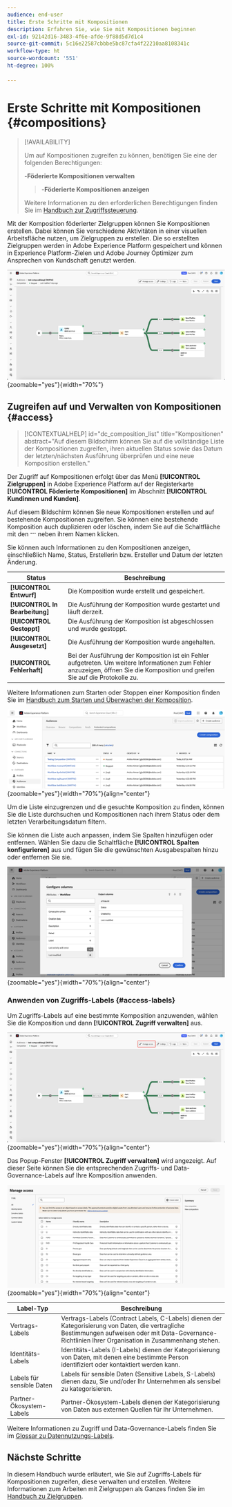 ```yaml
---
audience: end-user
title: Erste Schritte mit Kompositionen
description: Erfahren Sie, wie Sie mit Kompositionen beginnen
exl-id: 92142d16-3483-4f6e-afde-9f88d5d7d1c4
source-git-commit: 5c16e22587cbbbe5bc87cfa4f22210aa8108341c
workflow-type: ht
source-wordcount: '551'
ht-degree: 100%

---
```


# Erste Schritte mit Kompositionen {#compositions}

>[!AVAILABILITY]
>
>Um auf Kompositionen zugreifen zu können, benötigen Sie eine der folgenden Berechtigungen:
>
>-**Föderierte Kompositionen verwalten**
>>-**Föderierte Kompositionen anzeigen**
>
>Weitere Informationen zu den erforderlichen Berechtigungen finden Sie im [Handbuch zur Zugriffssteuerung](/help/governance-privacy-security/access-control.md).

Mit der Komposition föderierter Zielgruppen können Sie Kompositionen erstellen. Dabei können Sie verschiedene Aktivitäten in einer visuellen Arbeitsfläche nutzen, um Zielgruppen zu erstellen. Die so erstellten Zielgruppen werden in Adobe Experience Platform gespeichert und können in Experience Platform-Zielen und Adobe Journey Optimizer zum Ansprechen von Kundschaft genutzt werden. 

![In der Komposition föderierter Zielgruppen wird ein beispielhafter Kompositions-Workflow angezeigt.](assets/gs-compositions/composition-example.png){zoomable="yes"}{width="70%"}

## Zugreifen auf und Verwalten von Kompositionen {#access}

>[!CONTEXTUALHELP]
>id="dc_composition_list"
>title="Kompositionen"
>abstract="Auf diesem Bildschirm können Sie auf die vollständige Liste der Kompositionen zugreifen, ihren aktuellen Status sowie das Datum der letzten/nächsten Ausführung überprüfen und eine neue Komposition erstellen."

Der Zugriff auf Kompositionen erfolgt über das Menü **[!UICONTROL Zielgruppen]** in Adobe Experience Platform auf der Registerkarte **[!UICONTROL Föderierte Kompositionen]** im Abschnitt **[!UICONTROL Kundinnen und Kunden]**.

Auf diesem Bildschirm können Sie neue Kompositionen erstellen und auf bestehende Kompositionen zugreifen. Sie können eine bestehende Komposition auch duplizieren oder löschen, indem Sie auf die Schaltfläche mit den ![Auslassungspunkten](/help/assets/icons/more.png) neben ihrem Namen klicken.

Sie können auch Informationen zu den Kompositionen anzeigen, einschließlich Name, Status, Erstellerin bzw. Ersteller und Datum der letzten Änderung.

| Status | Beschreibung |
| ------ | ----------- |
| **[!UICONTROL Entwurf]** | Die Komposition wurde erstellt und gespeichert. |
| **[!UICONTROL In Bearbeitung]** | Die Ausführung der Komposition wurde gestartet und läuft derzeit. |
| **[!UICONTROL Gestoppt]** | Die Ausführung der Komposition ist abgeschlossen und wurde gestoppt. |
| **[!UICONTROL Ausgesetzt]** | Die Ausführung der Komposition wurde angehalten. |
| **[!UICONTROL Fehlerhaft]** | Bei der Ausführung der Komposition ist ein Fehler aufgetreten. Um weitere Informationen zum Fehler anzuzeigen, öffnen Sie die Komposition und greifen Sie auf die Protokolle zu. |

Weitere Informationen zum Starten oder Stoppen einer Komposition finden Sie im [Handbuch zum Starten und Überwachen der Komposition](./start-monitor-composition.md).

![Eine Liste der verfügbaren Kompositionen wird angezeigt.](assets/gs-compositions/compositions-list.png){zoomable="yes"}{width="70%"}{align="center"}

Um die Liste einzugrenzen und die gesuchte Komposition zu finden, können Sie die Liste durchsuchen und Kompositionen nach ihrem Status oder dem letzten Verarbeitungsdatum filtern.

Sie können die Liste auch anpassen, indem Sie Spalten hinzufügen oder entfernen. Wählen Sie dazu die Schaltfläche **[!UICONTROL Spalten konfigurieren]** aus und fügen Sie die gewünschten Ausgabespalten hinzu oder entfernen Sie sie.

![Eine Liste der verfügbaren Spalten wird angezeigt, die Sie der Seite zum Durchsuchen von Kompositionen hinzufügen können.](assets/gs-compositions/compositions-columns.png){zoomable="yes"}{width="70%"}{align="center"}

### Anwenden von Zugriffs-Labels {#access-labels}

Um Zugriffs-Labels auf eine bestimmte Komposition anzuwenden, wählen Sie die Komposition und dann **[!UICONTROL Zugriff verwalten]** aus.

![Die Schaltfläche „Zugriff verwalten“ wird auf der Arbeitsfläche der Komposition hervorgehoben.](assets/gs-compositions/select-manage-access.png){zoomable="yes"}{width="70%"}{align="center"}

Das Popup-Fenster **[!UICONTROL Zugriff verwalten]** wird angezeigt. Auf dieser Seite können Sie die entsprechenden Zugriffs- und Data-Governance-Labels auf Ihre Komposition anwenden.

![Das Popup-Fenster „Zugriff verwalten“ wird angezeigt. Hier wird eine Liste aller verfügbaren Labels angezeigt, die Sie auf die Komposition anwenden können.](assets/gs-compositions/manage-access.png){zoomable="yes"}{width="70%"}{align="center"}

| Label-Typ | Beschreibung |
| ---------- | ----------- |
| Vertrags-Labels | Vertrags-Labels (Contract Labels, C-Labels) dienen der Kategorisierung von Daten, die vertragliche Bestimmungen aufweisen oder mit Data-Governance-Richtlinien Ihrer Organisation in Zusammenhang stehen. |
| Identitäts-Labels | Identitäts-Labels (I-Labels) dienen der Kategorisierung von Daten, mit denen eine bestimmte Person identifiziert oder kontaktiert werden kann. |
| Labels für sensible Daten | Labels für sensible Daten (Sensitive Labels, S-Labels) dienen dazu, Sie und/oder Ihr Unternehmen als sensibel zu kategorisieren. |
| Partner-Ökosystem-Labels | Partner-Ökosystem-Labels dienen der Kategorisierung von Daten aus externen Quellen für Ihr Unternehmen. |

Weitere Informationen zu Zugriff und Data-Governance-Labels finden Sie im [Glossar zu Datennutzungs-Labels](https://experienceleague.adobe.com/de/docs/experience-platform/data-governance/labels/reference).

## Nächste Schritte

In diesem Handbuch wurde erläutert, wie Sie auf Zugriffs-Labels für Kompositionen zugreifen, diese verwalten und erstellen. Weitere Informationen zum Arbeiten mit Zielgruppen als Ganzes finden Sie im [Handbuch zu Zielgruppen](../start/audiences.md).
